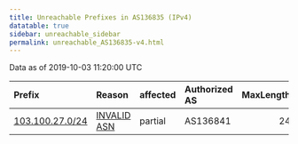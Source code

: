 ```yaml
---
title: Unreachable Prefixes in AS136835 (IPv4)
datatable: true
sidebar: unreachable_sidebar
permalink: unreachable_AS136835-v4.html
---
```


Data as of 2019-10-03 11:20:00 UTC


<div class="datatable-begin"></div>

| Prefix                                                   | Reason                                                                                                  | affected   | Authorized AS   |   MaxLength | Anchor                                       |   unreachable /24s |
|:---------------------------------------------------------|:--------------------------------------------------------------------------------------------------------|:-----------|:----------------|------------:|:---------------------------------------------|-------------------:|
| [103.100.27.0/24](https://stat.ripe.net/103.100.27.0/24) | [INVALID ASN](https://rpki-validator.ripe.net/announcement-preview?asn=AS136835&prefix=103.100.27.0/24) | partial    | AS136841        |          24 | [APNIC](unreachable_APNIC_RPKI_Root-v4.html) |                  1 |

<div class="datatable-end"></div>